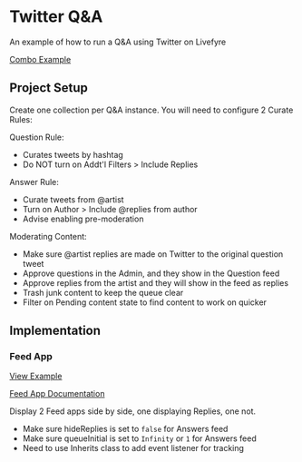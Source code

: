 # Twitter Q&A

An example of how to run a Q&A using Twitter on Livefyre

[Combo Example](http://pcolombo.github.io/twitter-qa/combo-example.html)

## Project Setup

Create one collection per Q&A instance. You will need to configure 2 Curate Rules:

Question Rule:

* Curates tweets by hashtag
* Do NOT turn on Addt'l Filters > Include Replies

Answer Rule: 

* Curate tweets from @artist
* Turn on Author > Include @replies from author
* Advise enabling pre-moderation

Moderating Content:

* Make sure @artist replies are made on Twitter to the original question tweet
* Approve questions in the Admin, and they show in the Question feed
* Approve replies from the artist and they will show in the feed as replies
* Trash junk content to keep the queue clear
* Filter on Pending content state to find content to work on quicker

## Implementation

### Feed App

[View Example](http://pcolombo.github.io/twitter-qa/jeezy.html)

[Feed App Documentation](http://answers.livefyre.com/developers/app-integrations/feed/)

Display 2 Feed apps side by side, one displaying Replies, one not. 

* Make sure hideReplies is set to `false` for Answers feed
* Make sure queueInitial is set to `Infinity` or `1` for Answers feed
* Need to use Inherits class to add event listener for tracking